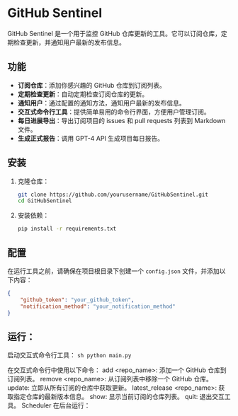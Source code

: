 # GitHub Sentinel

GitHub Sentinel 是一个用于监控 GitHub 仓库更新的工具。它可以订阅仓库，定期检查更新，并通知用户最新的发布信息。

## 功能

- **订阅仓库**：添加你感兴趣的 GitHub 仓库到订阅列表。
- **定期检查更新**：自动定期检查订阅仓库的更新。
- **通知用户**：通过配置的通知方法，通知用户最新的发布信息。
- **交互式命令行工具**：提供简单易用的命令行界面，方便用户管理订阅。
- **每日进展导出**：导出订阅项目的 issues 和 pull requests 列表到 Markdown 文件。
- **生成正式报告**：调用 GPT-4 API 生成项目每日报告。

## 安装

1. 克隆仓库：
    ```sh
    git clone https://github.com/yourusername/GitHubSentinel.git
    cd GitHubSentinel
    ```

2. 安装依赖：
    ```sh
    pip install -r requirements.txt
    ```

## 配置

在运行工具之前，请确保在项目根目录下创建一个 `config.json` 文件，并添加以下内容：


```json
{
    "github_token": "your_github_token",
    "notification_method": "your_notification_method"
}
```


## 运行：

启动交互式命令行工具：
    ```sh
    python main.py
    ```

在交互式命令行中使用以下命令：
add <repo_name>: 添加一个 GitHub 仓库到订阅列表。
remove <repo_name>: 从订阅列表中移除一个 GitHub 仓库。
update: 立即从所有订阅的仓库中获取更新。
latest_release <repo_name>: 获取指定仓库的最新版本信息。
show: 显示当前订阅的仓库列表。
quit: 退出交互工具。
Scheduler 在后台运行：


